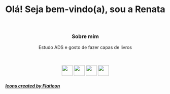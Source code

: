 <h1> Olá! Seja bem-vindo(a), sou a Renata </h1>
<br>
<div align="center"> 
  <h3> Sobre mim </h3>
  <p> Estudo ADS e gosto de fazer capas de livros </p>
</div>
<br>



  <br>
<div align="center">
  <img height="34em" src="https://user-images.githubusercontent.com/100436812/197931492-1172cf92-7c56-4769-a5ae-704c5c938702.png">
    <img height="34em" src="https://user-images.githubusercontent.com/100436812/197931258-82cc57be-6520-4b49-b924-0bd06dd7e7e5.png">
    <img height="34em" src="https://user-images.githubusercontent.com/100436812/197930261-51539a12-ce69-4843-8a20-20e9faab694c.png">
  <img height="34em" src="https://user-images.githubusercontent.com/100436812/197930657-36276c3c-64f3-469c-ad45-7ec379846c84.png">
</div>




<h5> <a href="https://www.flaticon.com" title="Icons"> Icons created by Flaticon </a> </h5>
